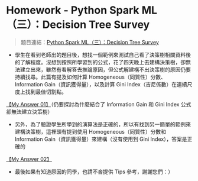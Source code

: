 # Homework - Python Spark ML（三）：Decision Tree Survey

> 題目連結：[Python Spark ML（三）：Decision Tree Survey](http://hemingwang.blogspot.tw/2017/09/python-spark-mldecision-tree-survey.html)

- 學生在看到老師出的題目後，想找一個範例來測試自己看了決策樹相關資料後的了解程度。沒想到按照所學習到的公式，花了四天晚上去建構決策樹，卻無法建立出來，雖然有看解答去推論原因，但公式解建構不出決策樹的原因仍要持續找尋。此篇有提及如何計算 Homogeneous（同質性）分數、Information Gain（資訊獲得量），以及計算 Gini Index（吉尼係數）在連續尺度上找到最佳切割點。

[【My Answer 01】](./Homework-PythonSparkML_03-01.md)（仍要探討為什麼結合了 Information Gain 和 Gini Index 公式卻無法建立決策樹）

- 另外，為了驗證學生所學到的演算法是正確的，所以有找到另一簡單的範例來建構決策樹，這裡頭有提到使用 Homogeneous（同質性）分數和 Information Gain（資訊獲得量）來建構（沒有使用到 Gini Index），答案是正確的

[【My Answer 02】](./Homework-PythonSparkML_03-02.md)

- 最後如果有知道原因的同學，也請不吝提供 Tips 參考，謝謝您們：）